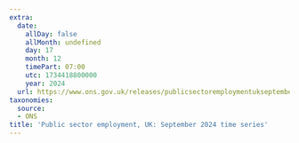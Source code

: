 ```yaml
---
extra:
  date:
    allDay: false
    allMonth: undefined
    day: 17
    month: 12
    timePart: 07:00
    utc: 1734418800000
    year: 2024
  url: https://www.ons.gov.uk/releases/publicsectoremploymentukseptember2024timeseries
taxonomies:
  source:
  - ONS
title: 'Public sector employment, UK: September 2024 time series'
---
```

